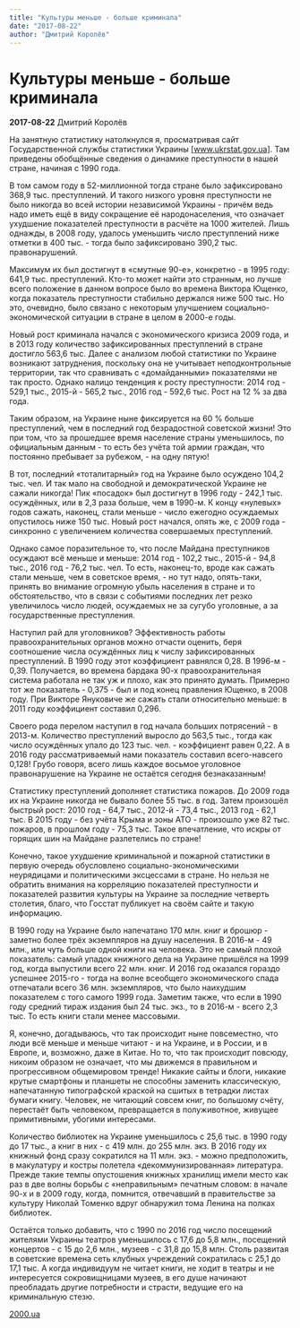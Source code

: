 ```yaml
---
title: "Культуры меньше - больше криминала"
date: "2017-08-22"
author: "Дмитрий Королёв"
---
```


# Культуры меньше - больше криминала

**2017-08-22** Дмитрий Королёв

На занятную статистику натолкнулся я, просматривая сайт Государственной службы статистики Украины [www.ukrstat.gov.ua]. Там приведены обобщённые сведения о динамике преступности в нашей стране, начиная с 1990 года.

В том самом году в 52-миллионной тогда стране было зафиксировано 368,9 тыс. преступлений. И такого низкого уровня преступности не было никогда во всей истории независимой Украины - причём ведь надо иметь ещё в виду сокращение её народонаселения, что означает ухудшение показателей преступности в расчёте на 1000 жителей. Лишь однажды, в 2008 году, удалось уменьшить число преступлений ниже отметки в 400 тыс. - тогда было зафиксировано 390,2 тыс. правонарушений.

Максимум их был достигнут в «смутные 90-е», конкретно - в 1995 году: 641,9 тыс. преступлений. Кто-то может найти это странным, но лучше всего положение в данном вопросе было во времена Виктора Ющенко, когда показатель преступности стабильно держался ниже 500 тыс. Но это, очевидно, было связано с некоторым улучшением социально-экономической ситуации в стране в целом в 2000-е годы.

Новый рост криминала начался с экономического кризиса 2009 года, и в 2013 году количество зафиксированных преступлений в стране достигло 563,6 тыс. Далее с анализом любой статистики по Украине возникают затруднения, поскольку она не учитывает неподконтрольные территории, так что сравнивать с «домайданными» показателями не так просто. Однако налицо тенденция к росту преступности: 2014 год - 529,1 тыс., 2015-й - 565,2 тыс., 2016 год - 592,6 тыс. Рост на 12 % за два года.

Таким образом, на Украине ныне фиксируется на 60 % больше преступлений, чем в последний год безрадостной советской жизни! Это при том, что за прошедшее время население страны уменьшилось, по официальным данным - то есть без учёта той армии граждан, что постоянно пребывает за рубежом, - на одну пятую!

В тот, последний «тоталитарный» год на Украине было осуждено 104,2 тыс. чел. И так мало на свободной и демократической Украине не сажали никогда! Пик «посадок» был достигнут в 1996 году - 242,1 тыс. осуждённых, или в 2,3 раза больше, чем в 1990-м. К концу «нулевых» годов сажать, наконец, стали меньше - число ежегодно осуждаемых опустилось ниже 150 тыс. Новый рост начался, опять же, с 2009 года - синхронно с увеличением количества совершаемых преступлений.

Однако самое поразительное то, что после Майдана преступников осуждают всё меньше и меньше: 2014 год - 102,2 тыс., 2015-й - 94,8 тыс., 2016 год - 76,2 тыс. чел. То есть, наконец-то, вроде как сажать стали меньше, чем в советское время, - но тут надо, опять-таки, принять во внимание огромную убыль населения в стране и то обстоятельство, что в связи с событиями последних лет резко увеличилось число людей, осуждаемых не за сугубо уголовные, а за государственные преступления.

Наступил рай для уголовников? Эффективность работы правоохранительных органов можно отчасти оценить, беря соотношение числа осуждённых лиц к числу зафиксированных преступлений. В 1990 году этот коэффициент равнялся 0,28. В 1996-м - 0,39. Получается, во времена бардака 90-х правоохранительная система работала не так уж и плохо, как это принято думать. Примерно тот же показатель - 0,375 - был и под конец правления Ющенко, в 2008 году. При Викторе Януковиче же сажать стали относительно меньше: в 2011 году коэффициент составил 0,296.

Своего рода перелом наступил в год начала больших потрясений - в 2013-м. Количество преступлений выросло до 563,5 тыс., тогда как число осуждённых упало до 123 тыс. чел. - коэффициент равен 0,22. А в 2016 году рассматриваемый нами показатель составил всего-навсего 0,128! Грубо говоря, всего лишь каждое восьмое уголовное правонарушение на Украине не остаётся сегодня безнаказанным!

Статистику преступлений дополняет статистика пожаров. До 2009 года их на Украине никогда не бывало более 55 тыс. в год. Затем произошёл быстрый рост: 2010 год - 64,7 тыс., 2012-й - 73,4 тыс., 2013 год - 62,1 тыс. В 2015 году - без учёта Крыма и зоны АТО - произошло уже 82 тыс. пожаров, в прошлом году - 75,3 тыс. Такое впечатление, что искры от горящих шин на Майдане разлетелись по стране!

Конечно, такое ухудшение криминальной и пожарной статистики в первую очередь обусловлено социально-экономическими неурядицами и политическими эксцессами в стране. Но нельзя не обратить внимания на корреляцию показателей преступности и показателей развития культуры на Украине за последние четверть столетия, благо, что Госстат публикует на своём сайте и такую информацию.

В 1990 году на Украине было напечатано 170 млн. книг и брошюр - заметно более трёх экземпляров на душу населения. В 2016-м - 49 млн., или чуть больше одной книги на человека. Это не самый плохой показатель: самый упадок книжного дела на Украине пришёлся на 1999 год, когда выпустили всего 22 млн. книг. И 2016 год оказался гораздо успешнее 2015-го - тогда на волне всеобщего экономического спада отпечатали всего 36 млн. экземпляров, что было наихудшим показателем с того самого 1999 года. Заметим также, что если в 1990 году средний тираж издания был 24 тыс. экз., то в 2016-м - всего 2,3 тыс. То есть книги стали менее массовыми.

Я, конечно, догадываюсь, что так происходит ныне повсеместно, что люди всё меньше и меньше читают - и на Украине, и в России, и в Европе, и, возможно, даже в Китае. Но то, что так происходит повсюду, никоим образом не означает, что мы движемся в правильном и прогрессивном общемировом тренде! Никакие сайты и блоги, никакие крутые смартфоны и планшеты не способны заменить классическую, напечатанную типографской краской на сшитых в тетрадки листах бумаги книгу. Человек, не читающий совсем книг, по большому счёту, перестаёт быть человеком, превращается в полуживотное, живущее примитивными, убогими интересами.

Количество библиотек на Украине уменьшилось с 25,6 тыс. в 1990 году до 17 тыс., а книг в них - с 419 млн. до 255 млн. экз. В 2016 году их книжный фонд сразу сократился на 11 млн. экз. - можно предположить, в макулатуру и костры полетела «декоммунизированная» литература. Прежде такие темпы опустошения книжных хранилищ имели место как раз в две волны борьбы с «неправильным» печатным словом: в начале 90-х и в 2009 году, когда, помнится, отвечавший в правительстве за культуру Николай Томенко вдруг обнаружил тома Ленина на полках библиотек.

Остаётся только добавить, что с 1990 по 2016 год число посещений жителями Украины театров уменьшилось с 17,6 до 5,8 млн., посещений концертов - с 15 до 2,6 млн., музеев - с 31,8 до 15,8 млн. Столь развитая в советские времена сеть клубных учреждений сократилась с 25,1 до 17,1 тыс. А когда индивидуум не читает книги, не ходит в театры и не интересуется сокровищницами музеев, в его душе начинают преобладать другие потребности и страсти, ведущие его на криминальную стезю.

[2000.ua](http://www.2000.ua/blogi/avtorskie-kolonki_blogi/kultury-menshe---bolshe-kriminala.htm)
